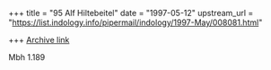 +++
title = "95 Alf Hiltebeitel"
date = "1997-05-12"
upstream_url = "https://list.indology.info/pipermail/indology/1997-May/008081.html"

+++
[Archive link](https://list.indology.info/pipermail/indology/1997-May/008081.html)

Mbh 1.189





